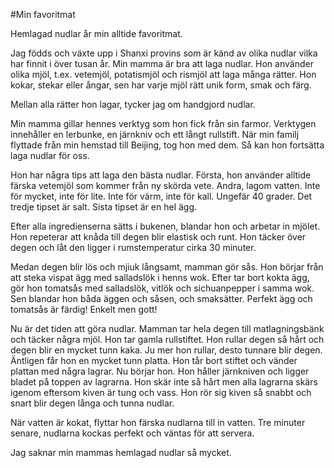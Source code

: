 #Min favoritmat

Hemlagad nudlar år min alltide favoritmat.

Jag födds och växte upp i Shanxi provins som är känd av olika nudlar vilka har finnit i över tusan år. Min mamma är bra att laga nudlar. Hon använder olika mjöl, t.ex. vetemjöl, potatismjöl och rismjöl att laga många rätter. Hon kokar, stekar eller ångar, sen har varje mjöl rätt unik form, smak och färg. 

Mellan alla rätter hon lagar, tycker jag om handgjord nudlar.

Min mamma gillar hennes verktyg som hon fick från sin farmor. Verktygen innehåller en lerbunke, en järnkniv och ett långt rullstift. När min familj flyttade från min hemstad till Beijing, tog hon med dem. Så kan hon fortsätta laga nudlar för oss.

Hon har några tips att laga den bästa nudlar. Första, hon använder alltide färska vetemjöl som kommer från ny skörda vete. Andra, lagom vatten. Inte för mycket, inte för lite. Inte för värm, inte för kall. Ungefär 40 grader. Det tredje tipset är salt. Sista tipset är en hel ägg.

Efter alla ingredienserna sätts i bukenen, blandar hon och arbetar in mjölet. Hon repeterar att knåda till degen blir elastisk och runt. Hon täcker över degen och låt den ligger i rumstemperatur cirka 30 minuter. 

Medan degen blir lös och mjiuk långsamt, mamman gör sås. Hon börjar från att steka vispat ägg med salladslök i henns wok. Efter tar bort kokta ägg, gör hon tomatsås med salladslök, vitlök och sichuanpepper i samma wok. Sen blandar hon båda äggen och såsen, och smaksätter. Perfekt ägg och tomatsås är färdig! Enkelt men gott!

Nu är det tiden att göra nudlar. Mamman tar hela degen till matlagningsbänk och täcker några mjöl. Hon tar gamla rullstiftet. Hon rullar degen så hårt och degen blir en mycket tunn kaka. Ju mer hon rullar, desto tunnare blir degen. Äntligen får hon en mycket tunn platta. Hon tår bort stiftet och vänder plattan med några lagrar. Nu börjar hon. Hon håller järnkniven och ligger bladet på toppen av lagrarna. Hon skär inte så hårt men alla lagrarna skärs igenom eftersom kiven är tung och vass. Hon rör sig kiven så snabbt och snart blir degen långa och tunna nudlar.

När vatten är kokat, flyttar hon färska nudlarna till in vatten. Tre minuter senare, nudlarna kockas perfekt och väntas för att servera.

Jag saknar min mammas hemlagad nudlar så mycket. 


